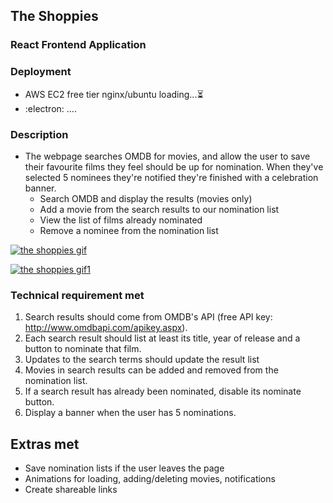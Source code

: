 ## The Shoppies

### React Frontend Application

### Deployment
- AWS EC2 free tier nginx/ubuntu loading...⏳
- :electron: ....

### Description
- The webpage searches OMDB for movies, and allow the user to save their favourite films they feel should be up for nomination. When they've selected 5 nominees they're notified they're finished with a celebration banner.
   -  Search OMDB and display the results (movies only)
   -  Add a movie from the search results to our nomination list
   -  View the list of films already nominated
   -  Remove a nominee from the nomination list


<a href="https://giphy.com/gif/3facxx"><img src="https://media.giphy.com/media/PdmPhMjLbyXKMDQzqG/giphy.gif" title="the shoppies gif"/></a>

<a href="https://giphy.com/gif/3facxx"><img src="https://media.giphy.com/media/8Lp2vPJAXVksqQyJ1l/giphy.gif" title="the shoppies gif1"/></a>

### Technical requirement met
1. Search results should come from OMDB's API (free API key: http://www.omdbapi.com/apikey.aspx).
2. Each search result should list at least its title, year of release and a button to nominate that film.
3. Updates to the search terms should update the result list
4. Movies in search results can be added and removed from the nomination list.
5. If a search result has already been nominated, disable its nominate button.
6. Display a banner when the user has 5 nominations.


## Extras met
- Save nomination lists if the user leaves the page
- Animations for loading, adding/deleting movies, notifications
- Create shareable links


